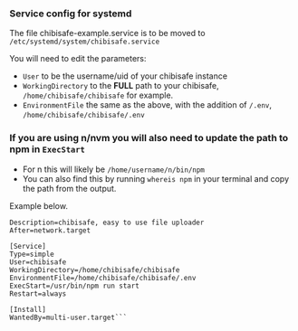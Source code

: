 ### Service config for systemd
The file chibisafe-example.service is to be moved to `/etc/systemd/system/chibisafe.service` 

You will need to edit the parameters:
- `User` to be the username/uid of your chibisafe instance
- `WorkingDirectory` to the **FULL** path to your chibisafe, `/home/chibisafe/chibisafe` for example.
- `EnvironmentFile` the same as the above, with the addition of `/.env`, `/home/chibisafe/chibisafe/.env`

### If you are using n/nvm you will also need to update the path to npm in `ExecStart`
- For n this will likely be `/home/username/n/bin/npm`
- You can also find this by running `whereis npm` in your terminal and copy the path from the output.

Example below.

```[Unit]
Description=chibisafe, easy to use file uploader
After=network.target

[Service]
Type=simple
User=chibisafe
WorkingDirectory=/home/chibisafe/chibisafe
EnvironmentFile=/home/chibisafe/chibisafe/.env
ExecStart=/usr/bin/npm run start
Restart=always

[Install]
WantedBy=multi-user.target```
